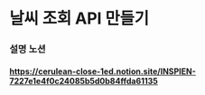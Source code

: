 # 날씨 조회 API 만들기
### 설명 노션 
#### https://cerulean-close-1ed.notion.site/INSPIEN-7227e1e4f0c24085b5d0b84ffda61135
